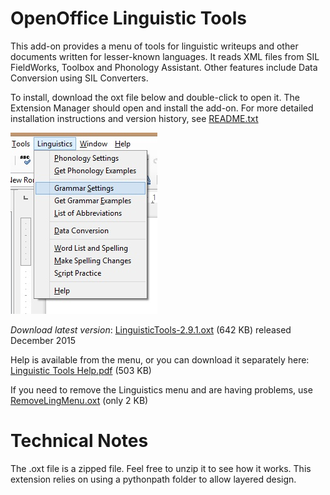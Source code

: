 # OpenOffice Linguistic Tools

This add-on provides a menu of tools for linguistic writeups and other documents written for lesser-known languages.  It reads XML files from SIL FieldWorks, Toolbox and Phonology Assistant.  Other features include Data Conversion using SIL Converters.

To install, download the oxt file below and double-click to open it.  The Extension Manager should open and install the add-on.  For more detailed installation instructions and version history, see [README.txt](/releases/download/v2.9.1/README.txt)

![OOLT menu](/external%20docs/OOoLT_writer_menu.jpg)

*Download latest version*: [LinguisticTools-2.9.1.oxt](https://github.com/jkornelsen/OOLingTools/releases/download/v2.9.1/LinguisticTools-2.9.1.oxt) (642 KB) released December 2015

Help is available from the menu, or you can download it separately here: [Linguistic Tools Help.pdf](/external%20docs/Linguistic_Tools_Help.pdf) (503 KB)

If you need to remove the Linguistics menu and are having problems, use [RemoveLingMenu.oxt](https://github.com/jkornelsen/OOLingTools/releases/download/v2.9.1/RemoveLingMenu.oxt) (only 2 KB)

# Technical Notes

The .oxt file is a zipped file.  Feel free to unzip it to see how it works.  This extension relies on using a pythonpath folder to allow layered design.
